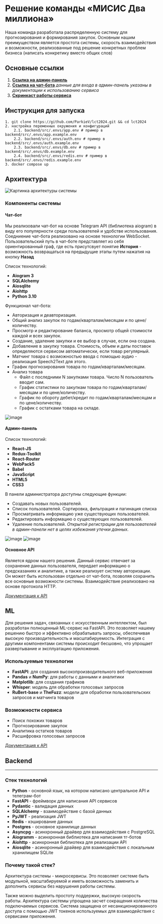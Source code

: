 
# Решение команды «МИСИС Два миллиона»

Наша команда разработала распределенную систему для прогнозирования и формирования закупок. Основным нашим преимуществом является простота системы, скорость взаимодействия и возможности, реализованные под решение конкретных проблем бизнеса (написать конкретику вместо общих слов)

## Основные ссылки

1. [**Ссылка на админ-панель**](https://purchasing-assistant.itatmisis.ru/#)
2. [**Ссылка на чат-бота**](https://t.me/Purchasing_Assistant_bot)
*данные для входа в админ-панель указаны в документации к использованию сервиса*
3. [**Скринкаст работы сервиса**](#)

## Инструкция для запуска
```
1. git clone https://github.com/ParkieV/lct2024.git && cd lct2024
2. настройка переменных окружения и конфигураций
    2.1. backend/src/.envs/app.env # пример в backend/src/.envs/app.example.env
    2.2. backend/src/.envs/auth.env # пример в backend/src/.envs/auth.example.env
    2.3. backend/src/.envs/db.env # пример в backend/src/.envs/db.example.env
    2.4. backend/src/.envs/redis.env # пример в backend/src/.envs/redis.example.env
3. docker compose up
```

## Архитектура

![Картинка архитектуры системы]()

### Компоненты системы

#### Чат-бот

Мы реализовали чат-бот на основе Telegram API (библиотека aiogram) в виду его популярности среди пользователей и удобстве использования. Соедниение чат-бота реализовано на основе технологии WebSocket.
Пользовательский путь в чат-боте представляет из себя ориентированный граф, где есть присутсвует понятие **История** - возможность возвращаться на предыдущие этапы путем нажатия на кнопку **Назад**

Список технологий:
- **Aiogram 3**
- **SQLAlchemy**
- **Aiosqlite**
- **Aiohttp**
- **Python 3.10**

Функционал чат-бота:
- Авторизация и деавторизация.
- Общий анализ закупок по годам/кварталам/месяцам и по цене/количеству.
- Просмотр и редактирование баланса, просмотр общей стоимости каждой и всех закупок.
- Создание, удаление закупки и ее выбор в случае, если она создана.
- Добавление в закупку товара. Стоимость, объем и даты поставок определяются сервисом автоматически, если товар регулярный.
- Матчинг товара с возможностью ввода с помощью аудио - реализация Speech2Text для этого. 
- График прогнозирования товара по годам/кварталам/месяцам.
- Анализ товара
  - Файл с последними N закупками товара. Число N пользователь вводит сам.
  - График статистики по закупкам товара по годам/кварталам/месяцам и по цене/количеству.
  - График по обороту дебет/кредит по годам/кварталам/месяцам и по цене/количеству.
  - График с остатками товара на складе.


![image](https://github.com/ParkieV/lct2024/assets/61056244/9dfa46ee-8aea-4e10-aad0-9fa50a4ef8c0)


#### Админ-панель

Список технологий:
- **React-JS**
- **Redux-Toolkit**
- **React-Router**
- **WebPack5**
- **Babel**
- **JavaScript**
- **HTML5**
- **CSS3**

В панели администратора доступны следующие функции:
- Создавать новых пользователей.
- Список пользователей. Сортировка, фильтрация и пагинация списка
- Просматривать информацию уже существующих пользователей.
- Редактировать информацию о существующих пользователей.
- Удаление пользователей.
*Открытой регистрации для пользователей в админ-панели нет в целях избежания утечки данных.*

![image](https://github.com/ParkieV/lct2024/assets/61056244/c3997991-a417-4045-b095-a470d86f10be)
![image](https://github.com/ParkieV/lct2024/assets/61056244/b7332e68-78d7-4d0c-8d66-58d5da545268)



#### Основное API

Является ядром нашего решения. Данный сервис отвечает за сохранение данных пользователя, передает информацию о предсказаниях и аналитике, а также реализует систему авторизации. Он может быть использован отдельно от чат-бота, позволяя сохранить все основные возможности системы. Взаимодействие реализовано на основе протокола HTTP.

[Документация к API](https://purchasing-assistant.itatmisis.ru/api/docs)


## ML

Для решения задач, связанных с искусственным интеллектом, был разработан полноценный ML-сервис на FastAPI. Это позволяет нашему решению быстро и эффективно обрабатывать запросы, обеспечивая высокую производительность и масштабируемость. Интеграция с другими компонентами системы происходит бесшовно, что упрощает развертывание и эксплуатацию приложения.


### Используемые технологии

* **FastAPI**: для создания высокопроизводительного веб-приложения
* **Pandas** и **NumPy**: для работы с данными и аналитики
* **Matplotlib**: для создания графиков
* **Whisper**: модель для обработки голосовых запросов
* **RuBert-base** и **TheFuzz**: модели для обработки пользовательских запросов и матчинга товаров 

### Возможности сервиса

* Поиск похожих товаров
* Прогнозирование закупок
* Аналитика остатков товаров
* Расшифровка голосовых запросов


[Документация к API](https://purchasing-assistant.itatmisis.ru/api_ml/docs)

## Backend
---
### Стек технологий
* **Python** - основной язык, на котором написано центральное API и телеграм-бот
* **FastAPI** - фреймворк для написания API сервисов
* **Pydantic** - валидация данных
* **SQLAlchemy** - взаимодействие с базой данных
* **PyJWT** - реализация JWT
* **Redis** - кэширование данных
* **Postgres** - основное хранилище данных
* **Asyncpg** - асинхронный драйвер для взаимодействия с PostgreSQL
* **Aiogramm** - асинхронная библиотека для написания тг-ботов
* **Aiohttp** - асинхронная библиотека для реализации API
* **Aiosqlite** - асинхронный драйвер для взаимодействия с локальным хранилищем SQLite
### Почему такой стек?
Архитектура системы - микросервисы. Это позволяет системе быть модульной, масштабируемой и иметь возможность заменить и дополнить сервисы без нарушения работы системы.

Также можно выделить простоту поддержки, высокую скорость работы. Архитектура системы упрощена засчет сокращения количества подключаемых сервисов. Система защищена от несанкционированного доступа с помощью JWT токенов используемых для взаимодействия с сервисами приложения.

